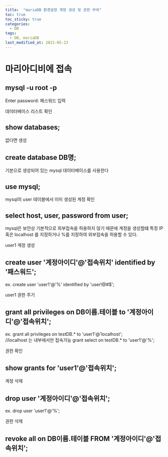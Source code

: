 ```yaml
---
title:  "mariaDB 환경설정 계정 생성 및 권한 부여"
toc: true
toc_sticky: true
categories:
  - DB
tags:
  - DB, mariaDB
last_modified_at: 2021-05-23
---
```


# 마리아디비에 접속
## mysql -u root -p
Enter password: 패스워드 입력

데이터베이스 리스트 확인
## show databases;

없다면 생성
## create database DB명;

기본으로 생성되어 있는 mysql 데이터베이스를 사용한다
## use mysql;

mysql의 user 테이블에서 이미 생성된 계정 확인
## select host, user, password from user;

mysql은 보안상 기본적으로 외부접속을 허용하지 않기 때문에
계정을 생성할떄 특정 IP 혹은 localhost 를 지정하거나 %를 지정하여 외부접속을 허용할 수 있다.

user1 계정 생성
## create user '계정아이디'@'접속위치' identified by '패스워드';
ex. create user 'user1'@'%' identified by 'user!@#$';

user1 권한 주기
## grant all privileges on DB이름.테이블 to '계정아이디'@'접속위치';
ex. grant all privileges on testDB.* to 'user1'@'localhost';            
        //localhost 는 내부에서만 접속가능
     grant select on testDB.* to 'user1'@'%';

권한 확인
## show grants for 'user1'@'접속위치';

계정 삭제
## drop user '계정아이디'@'접속위치';
ex. drop user 'user1'@'%';

권한 삭제
## revoke all on DB이름.테이블 FROM '계정아이디'@'접속위치';
